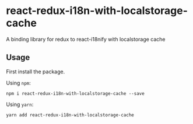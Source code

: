 # react-redux-i18n-with-localstorage-cache

A binding library for redux to react-i18nify with localstorage cache

## Usage

First install the package.

Using `npm`:
```
npm i react-redux-i18n-with-localstorage-cache --save
```

Using `yarn`:
```
yarn add react-redux-i18n-with-localstorage-cache
```
